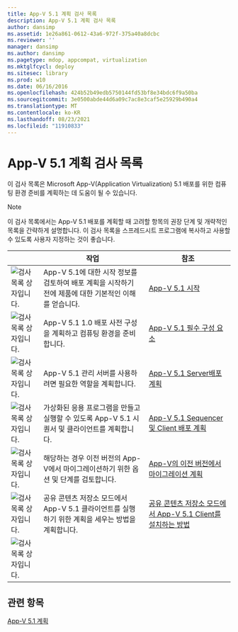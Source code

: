 ```yaml
---
title: App-V 5.1 계획 검사 목록
description: App-V 5.1 계획 검사 목록
author: dansimp
ms.assetid: 1e26a861-0612-43a6-972f-375a40a8dcbc
ms.reviewer: ''
manager: dansimp
ms.author: dansimp
ms.pagetype: mdop, appcompat, virtualization
ms.mktglfcycl: deploy
ms.sitesec: library
ms.prod: w10
ms.date: 06/16/2016
ms.openlocfilehash: 424b52b49edb5750144fd53bf8e34bdc6f9a50ba
ms.sourcegitcommit: 3e0500abde44d6a09c7ac8e3caf5e25929b490a4
ms.translationtype: MT
ms.contentlocale: ko-KR
ms.lasthandoff: 08/23/2021
ms.locfileid: "11910833"
---
```

# <a name="app-v-51-planning-checklist"></a>App-V 5.1 계획 검사 목록

이 검사 목록은 Microsoft App-V(Application Virtualization) 5.1 배포를 위한 컴퓨팅 환경 준비를 계획하는 데 도움이 될 수 있습니다.

> [!NOTE]
> 이 검사 목록에서는 App-V 5.1 배포를 계획할 때 고려할 항목의 권장 단계 및 개략적인 목록을 간략하게 설명합니다. 이 검사 목록을 스프레드시트 프로그램에 복사하고 사용할 수 있도록 사용자 지정하는 것이 좋습니다.

| |작업 |참조 |
|-|-|-|
|![검사 목록 상자입니다.](images/checklistbox.gif) |App-V 5.1에 대한 시작 정보를 검토하여 배포 계획을 시작하기 전에 제품에 대한 기본적인 이해를 얻습니다.|[App-V 5.1 시작](getting-started-with-app-v-51.md)|
|![검사 목록 상자입니다.](images/checklistbox.gif) |App-V 5.1 1.0 배포 사전 구성을 계획하고 컴퓨팅 환경을 준비합니다.|[App-V 5.1 필수 구성 요소](app-v-51-prerequisites.md)|
|![검사 목록 상자입니다.](images/checklistbox.gif) |App-V 5.1 관리 서버를 사용하려면 필요한 역할을 계획합니다.|[App-V 5.1 Server배포 계획](planning-for-the-app-v-51-server-deployment.md)|
|![검사 목록 상자입니다.](images/checklistbox.gif) |가상화된 응용 프로그램을 만들고 실행할 수 있도록 App-V 5.1 시퀀서 및 클라이언트를 계획합니다.|[App-V 5.1 Sequencer 및 Client 배포 계획](planning-for-the-app-v-51-sequencer-and-client-deployment.md)|
|![검사 목록 상자입니다.](images/checklistbox.gif) |해당하는 경우 이전 버전의 App-V에서 마이그레이션하기 위한 옵션 및 단계를 검토합니다.|[App-V의 이전 버전에서 마이그레이션 계획](planning-for-migrating-from-a-previous-version-of-app-v51.md)|
|![검사 목록 상자입니다.](images/checklistbox.gif) |공유 콘텐츠 저장소 모드에서 App-V 5.1 클라이언트를 실행하기 위한 계획을 세우는 방법을 계획합니다.|[공유 콘텐츠 저장소 모드에서 App-V 5.1 Client를 설치하는 방법](how-to-install-the-app-v-51-client-for-shared-content-store-mode.md)|
|![검사 목록 상자입니다.](images/checklistbox.gif) |         |         |

## <a name="related-topics"></a>관련 항목

[App-V 5.1 계획](planning-for-app-v-51.md)
